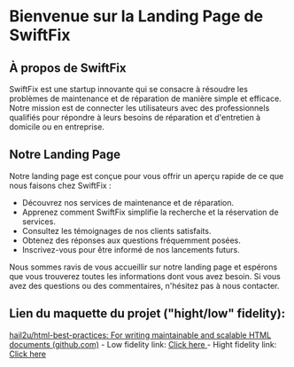 # Bienvenue sur la Landing Page de SwiftFix

## À propos de SwiftFix

SwiftFix est une startup innovante qui se consacre à résoudre les problèmes de maintenance et de réparation de manière simple et efficace. Notre mission est de connecter les utilisateurs avec des professionnels qualifiés pour répondre à leurs besoins de réparation et d'entretien à domicile ou en entreprise.

## Notre Landing Page

Notre landing page est conçue pour vous offrir un aperçu rapide de ce que nous faisons chez SwiftFix :
- Découvrez nos services de maintenance et de réparation.
- Apprenez comment SwiftFix simplifie la recherche et la réservation de services.
- Consultez les témoignages de nos clients satisfaits.
- Obtenez des réponses aux questions fréquemment posées.
- Inscrivez-vous pour être informé de nos lancements futurs.

Nous sommes ravis de vous accueillir sur notre landing page et espérons que vous trouverez toutes les informations dont vous avez besoin. Si vous avez des questions ou des commentaires, n'hésitez pas à nous contacter.

## Lien du maquette du projet ("hight/low" fidelity):
 <a href='https://github.com/hail2u/html-best-practices'>hail2u/html-best-practices: For writing maintainable and scalable HTML documents (github.com)</a>
        - Low fidelity link:
         <a href='https://www.figma.com/file/RD8mbSg3lTscPyXRmJQN0l/Wireframe-SwiftFix?type=design&mode=design&t=XiqJBQsarwcGveJw-1'> Click here </a>
        - Hight fidelity link:
         <a href='https://www.figma.com/file/Z1e6zX0Px44sjDhxOhaqiu/Project-SwiftFix?type=design&mode=design&t=XiqJBQsarwcGveJw-1'> Click here </a>
    
